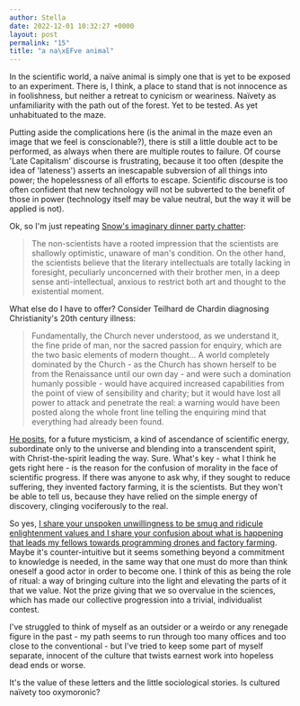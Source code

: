 ```yaml
---
author: Stella
date: 2022-12-01 10:32:27 +0000
layout: post
permalink: "15"
title: "a na\xEFve animal"
---
```



In the scientific world, a naïve animal is simply one that is yet to be exposed to an experiment. There is, I think, a place to stand that is not innocence as in foolishness, but neither a retreat to cynicism or weariness. Naïvety as unfamiliarity with the path out of the forest. Yet to be tested. As yet unhabituated to the maze.  

Putting aside the complications here (is the animal in the maze even an image that we feel is conscionable?), there is still a little double act to be performed, as always when there are multiple routes to failure. Of course 'Late Capitalism' discourse is frustrating, because it too often (despite the idea of 'lateness') asserts an inescapable subversion of all things into power; the hopelessness of all efforts to escape. Scientific discourse is too often confident that new technology will not be subverted to the benefit of those in power (technology itself may be value neutral, but the way it will be applied is not).  
  
Ok, so I'm just repeating [Snow's imaginary dinner party chatter](https://www.worldcat.org/title/883852846):  

> The non-scientists have a rooted impression that the scientists are shallowly optimistic, unaware of man's condition. On the other hand, the scientists believe that the literary intellectuals are totally lacking in foresight, peculiarly unconcerned with their brother men, in a deep sense anti-intellectual, anxious to restrict both art and thought to the existential moment.

What else do I have to offer? Consider Teilhard de Chardin diagnosing Christianity's 20th century illness:  

> Fundamentally, the Church never understood, as we understand it, the fine pride of man, nor the sacred passion for enquiry, which are the two basic elements of modern thought... A world completely dominated by the Church - as the Church has shown herself to be from the Renaissance until our own day - and were such a domination humanly possible - would have acquired increased capabilities from the point of view of sensibility and charity; but it would have lost all power to attack and penetrate the real: a warning would have been posted along the whole front line telling the enquiring mind that everything had already been found.

[He posits](https://www.worldcat.org/title/1220329), for a future mysticism, a kind of ascendance of scientific energy, subordinate only to the universe and blending into a transcendent spirit, with Christ-the-spirit leading the way. Sure. What's key - what I think he gets right here - is the reason for the confusion of morality in the face of scientific progress. If there was anyone to ask why, if they sought to reduce suffering, they invented factory farming, it is the scientists. But they won't be able to tell us, because they have relied on the simple energy of discovery, clinging vociferously to the real.

So yes, [I share your unspoken unwillingness to be smug and ridicule enlightenment values and I share your confusion about what is happening that leads my fellows towards programming drones and factory farming](https://angst.blog/14). Maybe it's counter-intuitive but it seems something beyond a commitment to knowledge is needed, in the same way that one must do more than think oneself a good actor in order to become one. I think of this as being the role of ritual: a way of bringing culture into the light and elevating the parts of it that we value. Not the prize giving that we so overvalue in the sciences, which has made our collective progression into a trivial, individualist contest.  

I've struggled to think of myself as an outsider or a weirdo or any renegade figure in the past - my path seems to run through too many offices and too close to the conventional - but I've tried to keep some part of myself separate, innocent of the culture that twists earnest work into hopeless dead ends or worse.

It's the value of these letters and the little sociological stories. Is cultured naïvety too oxymoronic?
